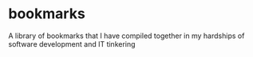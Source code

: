 # bookmarks
A library of bookmarks that I have compiled together in my hardships of software development and IT tinkering
